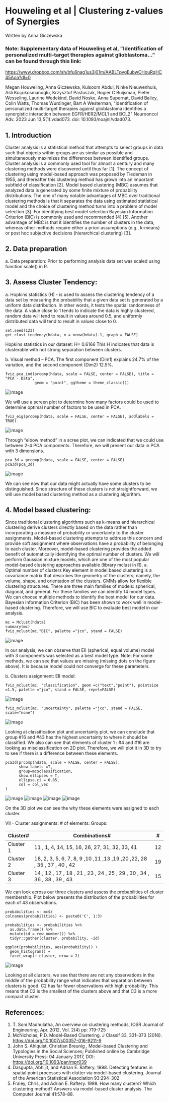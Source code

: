 # Houweling et al | Clustering z-values of Synergies

Written by Anna Giczewska

### Note: Supplementary data of Houweling et al, "Identification of personalized multi-target therapies against glioblastoma..." can be found through this link: 
https://www.dropbox.com/sh/bfu6nag1us3j01m/AABLTpvgEubwCHouRqHC45Aoa?dl=0

Megan Houweling, Anna Giczewska, Kulsoom Abdul, Ninke Nieuwenhuis, Asli Küçükosmanoglu, Krzysztof Pastuszak, Rogier C Buijsman, Pieter Wesseling, Laurine Wedekind, David Noske, Anna Supernat, David Bailey, Colin Watts, Thomas Wurdinger, Bart A Westerman, "Identification of personalized multi-target therapies against glioblastoma identifies a synergistic interaction between EGFR/HER2/MCL1 and BCL2" Neurooncol Adv. 2023 Jun 13;5(1):vdad073. doi: 10.1093/noajnl/vdad073.

## 1.	Introduction
Cluster analysis is a statistical method that attempts to select groups in data such that objects within groups are as similar as possible and simultaneously maximizes the differences between identified groups. Cluster analysis is a commonly used tool for almost a century and many clustering methods were discovered until thus far [1]. The concept of clustering using model-based approach was proposed by Tiedeman in 1955, and thereafter this clustering method has grown into an important subfield of classification [2]. Model based clustering (MBC) assumes that analyzed data is generated by some finite mixture of probability distributions. The one of many notable advantages of MBC over traditional clustering methods is that it separates the data using estimated statistical model and the choice of clustering method turns into a problem of model selection [3]. For identifying best model selection Bayesian Information Criterion (BIC) is commonly used and recommended [4] [5]. Another advantage of MBC is that it identifies the number of clusters in the data, whereas other methods require either a priori assumptions (e.g., k-means) or post hoc subjective decisions (hierarchical clustering) [3].

## 2.	Data preparation
a.	Data preparation: Prior to performing analysis data set was scaled using function scale() in R. 
## 3.	Assess Cluster Tendency:  
a.	Hopkins statistics (H) - is used to assess the clustering tendency of a data set by measuring the probability that a given data set is generated by a uniform data distribution. In other words, it tests the spatial randomness of the data. A value close to 1 tends to indicate the data is highly clustered, random data will tend to result in values around 0.5, and uniformly distributed data will tend to result in values close to 0. 

```
set.seed(123)
get_clust_tendency(hdata, n = nrow(hdata)-1, graph = FALSE)
```

Hopkins statistics in our dataset:
H= 0.6166
This H indicates that data is clusterable with not strong separation between clusters. 


b.	Visual method – PCA. The first component (Dim1) explains 24.7% of the variation, and the second component (Dim2) 12.5%.   

```
fviz_pca_ind(prcomp(hdata, scale = FALSE, center = FALSE), title = "PCA - Data",
             geom = "point", ggtheme = theme_classic())
```

![image](https://user-images.githubusercontent.com/47714729/199244395-feb9fd5f-56bf-49d4-86a7-29ab4bbc8f3e.png)
 
We will use a screen plot to determine how many factors could be used to determine optimal number of factors to be used in PCA.    

```
fviz_eig(prcomp(hdata, scale = FALSE, center = FALSE), addlabels = TRUE)
```
![image](https://user-images.githubusercontent.com/47714729/199244740-d224f185-7723-42ac-bfaf-b7512a2a9550.png)

Through “elbow method” in a scree plot, we can indicated that we could use between 2-4 PCA components. Therefore, we will present our data in PCA with 3 dimensions. 

```
pca_3d = prcomp(hdata, scale = FALSE, center = FALSE)
pca3d(pca_3d)
```
![image](https://user-images.githubusercontent.com/47714729/199244825-cfd99218-dccd-480c-a17f-13ba1b644758.png)

We can see now that our data might actually have some clusters to be distinguished. Since structure of these clusters is not straightforward, we will use model based clustering method as a clustering algorithm. 

## 4.	Model based clustering:  
Since traditional clustering algorithms such as k-means and hierarchical clustering derive clusters directly based on the data rather than incorporating a measure of probability or uncertainty to the cluster assignments. Model-based clustering attempts to address this concern and provide soft assignment where observations have a probability of belonging to each cluster. Moreover, model-based clustering provides the added benefit of automatically identifying the optimal number of clusters. We will perform Gaussian mixture models, which are one of the most popular model-based clustering approaches available (library mclust in R). 
a.	Optimal number of clusters
Key element in model based clustering is a covariance matrix that describes the geometry of the clusters; namely, the volume, shape, and orientation of the clusters. GMMs allow for flexible clustering structures. There are three main families of models: spherical, diagonal, and general. For these families we can identify 14 model types. We can choose multiple methods to identify the best model for our data. Bayesian Information Criterion (BIC) has been shown to work well in model-based clustering. Therefore, we will use BIC to evaluate best model in our analysis. 

```
mc = Mclust(hdata)
summary(mc)
fviz_mclust(mc,"BIC", palette ="jco", stand = FALSE)
```

![image](https://user-images.githubusercontent.com/47714729/199244959-d974e953-7617-472b-892f-118bfd026971.png)

In our analysis, we can observe that EII (spherical, equal volume) model with 3 components was selected as a best model type. 
Note: For some methods, we can see that values are missing (missing dots on the figure above). It is because model could not converge for these parameters.  

b.	Clusters assignment:
EII model:
```
fviz_mclust(mc, "classification", geom =c("text","point"), pointsize =1.5, palette ="jco", stand = FALSE, repel=FALSE) 	
```
![image](https://user-images.githubusercontent.com/47714729/199245081-720547da-3029-4c3e-839d-015eeebde590.png)

```
fviz_mclust(mc, "uncertainty", palette ="jco", stand = FALSE, scale="none")
```
![image](https://user-images.githubusercontent.com/47714729/199245188-d221a999-1cb7-4ba2-bc1f-81e06859e31e.png)

Looking at classification plot and uncertainty plot, we can conclude that group #16 and #43 has the highest uncertainty to where it should be classified. We also can see that elements of cluster 1 : #4 and #16 are looking as misclassification on 2D plot. Therefore, we will plot it in 3D to try to see if there is a difference between these elements.   

```
pca3d(prcomp(hdata, scale = FALSE, center = FALSE), 
      show.labels =T, 
      group=mc$classification,
      show.ellipses = T,
      ellipse.ci = 0.85,
      col = col_vec
)
```		
 
![image](https://user-images.githubusercontent.com/47714729/199245280-c973932d-cb22-4cfe-a32c-abaf0e81fa47.png)
![image](https://user-images.githubusercontent.com/47714729/199245305-1799e7c0-9de7-4ca4-8065-e5eee55b80b4.png)
![image](https://user-images.githubusercontent.com/47714729/199245331-e877d027-4532-4283-8c75-5de68d1aa4eb.png)
![image](https://user-images.githubusercontent.com/47714729/199245380-5fcfe787-e363-403c-af94-69cc9ce12da5.png)
 
On the 3D plot we can see the why these elements were assigned to each cluster.  

VII -  Cluster assignments:	# of elements:	Groups:

|	Cluster#	|	Combinations#	|	#	|	
|	---	|	---	|	---	|	
|	Cluster 1	|	11 , 1, 4, 14, 15, 16, 26, 27, 31, 32, 33, 41	|	12	|	
|	Cluster 2	|	18, 2, 3, 5, 6, 7, 8, 9 ,10 ,11 ,13 ,19 ,20 ,22, 28 , 35 , 37 , 40 , 42	|	19	|	
|	Cluster 3	|	14 , 12 , 17 , 18 , 21 , 23 , 24 , 25 , 29 , 30 , 34 , 36 , 38 , 39 , 43 |	15	|


We can look across our three clusters and assess the probabilities of cluster membership. Plot below presents the distribution of the probabilities for each of 43 observations. 
```
probabilities <- mc$z 
colnames(probabilities) <- paste0('C', 1:3)

probabilities <- probabilities %>%
  as.data.frame() %>%
  mutate(id = row_number()) %>%
  tidyr::gather(cluster, probability, -id)

ggplot(probabilities, aes(probability)) +
  geom_histogram() +
  facet_wrap(~ cluster, nrow = 2)
  ```
  ![image](https://user-images.githubusercontent.com/47714729/199245528-d65dcfbc-4807-4e93-9e9f-b3cc3421ae59.png)

Looking at all clusters, we see that there are not any observations in the middle of the probability range what indicates that separation between clusters is good. C2 has far fewer observations with high probability. This means that C2 is the smallest of the clusters above and that C3 is a more compact cluster. 

## References:
1.	T. Soni Madhulatha, An overview on clustering methods, IOSR Journal of Engineering, Apr. 2012, Vol. 2(4) pp: 719-725
2.	McNicholas, P.D. Model-Based Clustering. J Classif 33, 331–373 (2016). https://doi.org/10.1007/s00357-016-9211-9
3.	John S. Ahlquist, Christian Breunig , Model-based Clustering and Typologies in the Social Sciences; Published online by Cambridge University Press:  04 January 2017, DOI: https://doi.org/10.1093/pan/mpr039
4.	Dasgupta, Abhijit, and Adrian E. Raftery. 1998. Detecting features in spatial point processes with clutter via model-based clustering. Journal of the American Statistical Association 93:294–302
5.	Fraley, Chris, and Adrian E. Raftery. 1998. How many clusters? Which clustering method? Answers via model-based cluster analysis. The Computer Journal 41:578–88.

